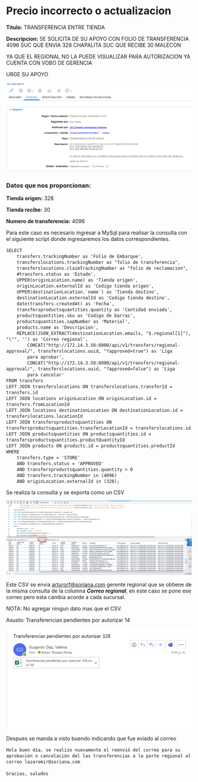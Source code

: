 # Precio incorrecto o actualizacion

**Titulo:** TRANSFERENCIA ENTRE TIENDA

**Descripcion:**
SE SOLICITA DE SU APOYO CON FOLIO DE TRANSFERENCIA 4096
SUC  QUE ENVIA 328 CHAPALITA 
SUC QUE RECIBE 30 MALECON
 

YA QUE EL REGIONAL NO LA PUEDE VISUALIZAR PARA AUTORIZACION YA CUENTA CON VOBO DE GERENCIA

URGE SU APOYO 

![](./img/TransferenciaEntreTiendasPorAutorizar.png)

### Datos que nos proporcionan:

**Tienda origen:** 328

**Tienda recibe:** 30

**Numero de transferencia:** 4096

Para este caso es necesario ingresar a MySql para realisar la consulta con el siguiente script donde ingresaremos los datos correspondientes.

    SELECT
        transfers.trackingNumber as 'Folio de Embarque',
        transferslocations.trackingNumber as "folio de transferencia",
        transferslocations.claimTrackingNumber as "folio de reclamacion",
        #transfers.status as 'Estado',
        UPPER(originLocation.name) as 'Tienda origen',
        originLocation.externalId as 'Codigo tienda origen',
        UPPER(destinationLocation.`name`) as 'Tienda destino',
        destinationLocation.externalId as 'Codigo tienda destino',
        date(transfers.createdAt) as 'Fecha',
        transfersproductsquantities.quantity as 'Cantidad enviada',
        productsquantities.sku as 'Codigo de barras',
        productsquantities.sapNumber as 'Material',
        products.name as 'Descripcion',
        REPLACE(JSON_EXTRACT(destinationLocation.emails, "$.regional[1]"), "\"", '') as 'Correo regional',
            CONCAT("http://172.14.3.58:8000/api/v1/transfers/regional-approval/", transferslocations.uuid, "?approved=true") as 'Liga 
            para aprobar',
            CONCAT("http://172.14.3.58:8000/api/v1/transfers/regional-approval/", transferslocations.uuid, "?approved=false") as 'Liga 
            para cancelar'
    FROM transfers
    LEFT JOIN transferslocations ON transferslocations.transferId = transfers.id
    LEFT JOIN locations originLocation ON originLocation.id = transfers.fromLocationId
    LEFT JOIN locations destinationLocation ON destinationLocation.id = transferslocations.locationId
    LEFT JOIN transfersproductsquantities ON transfersproductsquantities.transferLocationId = transferslocations.id
    LEFT JOIN productsquantities ON productsquantities.id = transfersproductsquantities.productQuantityId
    LEFT JOIN products ON products.id = productsquantities.productId
    WHERE 
        transfers.type = 'STORE' 
        AND transfers.status = 'APPROVED' 
        AND transfersproductsquantities.quantity > 0
        AND transfers.trackingNumber in (4096)
        AND originLocation.externalId in (328);

Se realiza la consulta y se exporta como un CSV

![](./img/TransferenciaEntreTiendasPorAutorizar2.png)

Este CSV se envia arturorf@soriana.com gerente regional que se obtiene de la misma consulta de la columna ***Correo regional***, en este caso se pone ese correo pero esta cambia acorde a cada sucursal.

NOTA: No agregar ningun dato mas que el CSV.

Asusto: Transferencias pendientes por autorizar 14

![](./img/TransferenciaEntreTiendasPorAutorizar4.png)

Despues se manda a visto buendo indicando que fue eviado al correo

    Hola buen día, se realizo nuevamente el reenvió del correo para su aprobación o cancelación del las transferencias a la parte regional al correo lazaromir@soriana.com

    Gracias, saludos